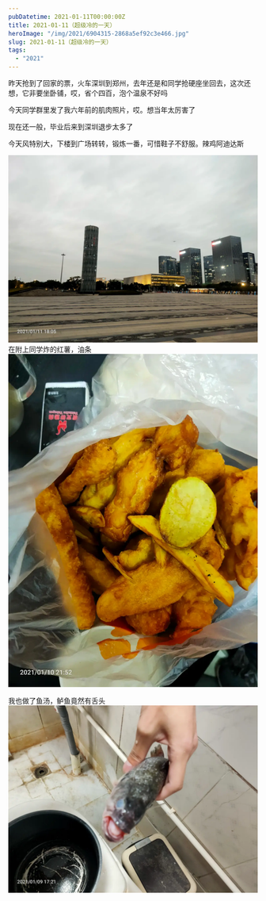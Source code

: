 ```yaml
---
pubDatetime: 2021-01-11T00:00:00Z
title: 2021-01-11（超级冷的一天）
heroImage: "/img/2021/6904315-2868a5ef92c3e466.jpg"
slug: 2021-01-11（超级冷的一天）
tags:
  - "2021"
---
```


昨天抢到了回家的票，火车深圳到郑州，去年还是和同学抢硬座坐回去，这次还想，它非要坐卧铺，哎，省个四百，泡个温泉不好吗

今天同学群里发了我六年前的肌肉照片，哎。想当年太厉害了

现在还一般，毕业后来到深圳退步太多了

今天风特别大，下楼到广场转转，锻炼一番，可惜鞋子不舒服。辣鸡阿迪达斯

![](../../../../public/img/2021/6904315-2868a5ef92c3e466.jpg)
在附上同学炸的红薯，油条
![](../../../../public/img/2021/6904315-89ad9cedb0f7db1a.jpg)

我也做了鱼汤，鲈鱼竟然有舌头
![](../../../../public/img/2021/6904315-7528144e23742565.jpg)
